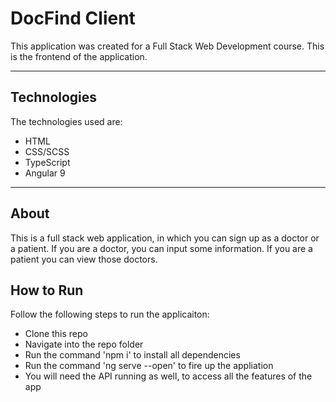 # DocFind Client
This application was created for a Full Stack Web Development course. This is the frontend of the application.
___
## Technologies
The technologies used are:
* HTML
* CSS/SCSS
* TypeScript
* Angular 9
___
## About
This is a full stack web application, in which you can sign up as a doctor or a patient. If you are a doctor, you can input some information. If you are a patient you can view those doctors.
## How to Run
Follow the following steps to run the applicaiton:
* Clone this repo
* Navigate into the repo folder
* Run the command 'npm i' to install all dependencies
* Run the command 'ng serve --open' to fire up the appliation
* You will need the API running as well, to access all the features of the app